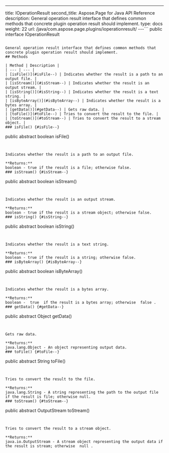 ---
title: IOperationResult
second_title: Aspose.Page for Java API Reference
description: General operation result interface that defines common methods that concrete plugin operation result should implement.
type: docs
weight: 22
url: /java/com.aspose.page.plugins/ioperationresult/
---```
public interface IOperationResult
```

General operation result interface that defines common methods that concrete plugin operation result should implement.
## Methods

| Method | Description |
| --- | --- |
| [isFile()](#isFile--) | Indicates whether the result is a path to an output file. |
| [isStream()](#isStream--) | Indicates whether the result is an output stream. |
| [isString()](#isString--) | Indicates whether the result is a text string. |
| [isByteArray()](#isByteArray--) | Indicates whether the result is a bytes array. |
| [getData()](#getData--) | Gets raw data. |
| [toFile()](#toFile--) | Tries to convert the result to the file. |
| [toStream()](#toStream--) | Tries to convert the result to a stream object. |
### isFile() {#isFile--}
```
public abstract boolean isFile()
```


Indicates whether the result is a path to an output file.

**Returns:**
boolean - true if the result is a file; otherwise false.
### isStream() {#isStream--}
```
public abstract boolean isStream()
```


Indicates whether the result is an output stream.

**Returns:**
boolean - true if the result is a stream object; otherwise false.
### isString() {#isString--}
```
public abstract boolean isString()
```


Indicates whether the result is a text string.

**Returns:**
boolean - true if the result is a string; otherwise false.
### isByteArray() {#isByteArray--}
```
public abstract boolean isByteArray()
```


Indicates whether the result is a bytes array.

**Returns:**
boolean -  true  if the result is a bytes array; otherwise  false .
### getData() {#getData--}
```
public abstract Object getData()
```


Gets raw data.

**Returns:**
java.lang.Object - An object representing output data.
### toFile() {#toFile--}
```
public abstract String toFile()
```


Tries to convert the result to the file.

**Returns:**
java.lang.String - A string representing the path to the output file if the result is file; otherwise null.
### toStream() {#toStream--}
```
public abstract OutputStream toStream()
```


Tries to convert the result to a stream object.

**Returns:**
java.io.OutputStream - A stream object representing the output data if the result is stream; otherwise  null .
